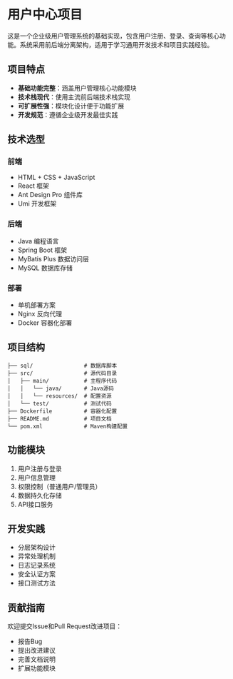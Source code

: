 # 用户中心项目

这是一个企业级用户管理系统的基础实现，包含用户注册、登录、查询等核心功能。系统采用前后端分离架构，适用于学习通用开发技术和项目实践经验。

## 项目特点

- **基础功能完整**：涵盖用户管理核心功能模块
- **技术栈现代**：使用主流前后端技术栈实现
- **可扩展性强**：模块化设计便于功能扩展
- **开发规范**：遵循企业级开发最佳实践 

## 技术选型

### 前端
- HTML + CSS + JavaScript
- React 框架
- Ant Design Pro 组件库
- Umi 开发框架

### 后端
- Java 编程语言
- Spring Boot 框架
- MyBatis Plus 数据访问层
- MySQL 数据库存储

### 部署
- 单机部署方案
- Nginx 反向代理
- Docker 容器化部署

## 项目结构
```
├── sql/                # 数据库脚本
├── src/                # 源代码目录
│   ├── main/           # 主程序代码
│   │   └── java/       # Java源码
│   │   └── resources/  # 配置资源
│   └── test/           # 测试代码
├── Dockerfile          # 容器化配置
├── README.md           # 项目文档
└── pom.xml             # Maven构建配置
```

## 功能模块
1. 用户注册与登录
2. 用户信息管理
3. 权限控制（普通用户/管理员）
4. 数据持久化存储
5. API接口服务

## 开发实践
- 分层架构设计
- 异常处理机制
- 日志记录系统
- 安全认证方案
- 接口测试方法

## 贡献指南
欢迎提交Issue和Pull Request改进项目：
- 报告Bug
- 提出改进建议
- 完善文档说明
- 扩展功能模块